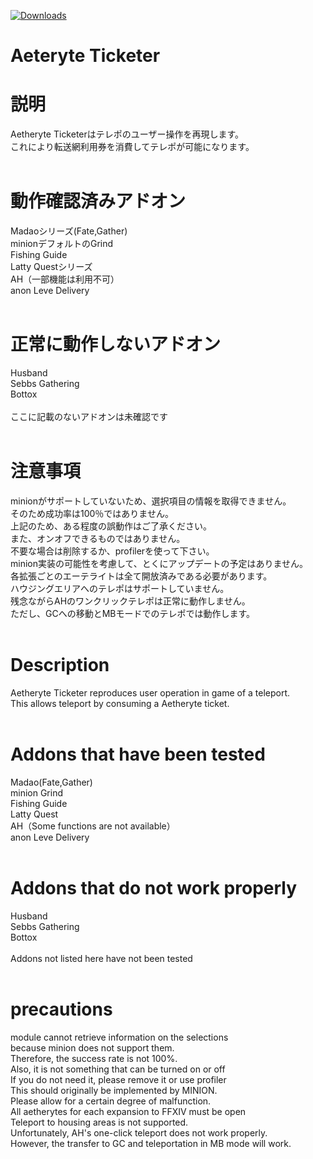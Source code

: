 [![Downloads](https://img.shields.io/github/downloads/mushroom8009/AetheryteHelper/total.svg)](https://github.com/mushroom8009/AetheryteHelper/releases)
# Aeteryte Ticketer

# 説明
Aetheryte Ticketerはテレポのユーザー操作を再現します。<br>
これにより転送網利用券を消費してテレポが可能になります。<br>
<br>
# 動作確認済みアドオン
Madaoシリーズ(Fate,Gather)<br>
minionデフォルトのGrind<br>
Fishing Guide<br>
Latty Questシリーズ<br>
AH（一部機能は利用不可）<br>
anon Leve Delivery<br>
<br>
# 正常に動作しないアドオン
Husband<br>
Sebbs Gathering<br>
Bottox<br>
<br>
ここに記載のないアドオンは未確認です<br>
<br>
# 注意事項
minionがサポートしていないため、選択項目の情報を取得できません。<br>
そのため成功率は100％ではありません。<br>
上記のため、ある程度の誤動作はご了承ください。<br>
また、オンオフできるものではありません。<br>
不要な場合は削除するか、profilerを使って下さい。<br>
minion実装の可能性を考慮して、とくにアップデートの予定はありません。<br>
各拡張ごとのエーテライトは全て開放済みである必要があります。<br>
ハウジングエリアへのテレポはサポートしていません。<br>
残念ながらAHのワンクリックテレポは正常に動作しません。<br>
ただし、GCへの移動とMBモードでのテレポでは動作します。<br>
<br>
# Description
Aetheryte Ticketer reproduces user operation in game of a teleport.<br>
This allows teleport by consuming a Aetheryte ticket.<br>
<br>
# Addons that have been tested
Madao(Fate,Gather)<br>
minion Grind<br>
Fishing Guide<br>
Latty Quest<br>
AH（Some functions are not available）<br>
anon Leve Delivery<br>
<br>
# Addons that do not work properly
Husband<br>
Sebbs Gathering<br>
Bottox<br>
<br>
Addons not listed here have not been tested<br>
<br>
# precautions
module cannot retrieve information on the selections<br>
because minion does not support them.<br>
Therefore, the success rate is not 100%.<br>
Also, it is not something that can be turned on or off<br>
If you do not need it, please remove it or use profiler<br>
This should originally be implemented by MINION.<br>
Please allow for a certain degree of malfunction.<br>
All aetherytes for each expansion to FFXIV must be open<br>
Teleport to housing areas is not supported.<br>
Unfortunately, AH's one-click teleport does not work properly.<br>
However, the transfer to GC and teleportation in MB mode will work.
